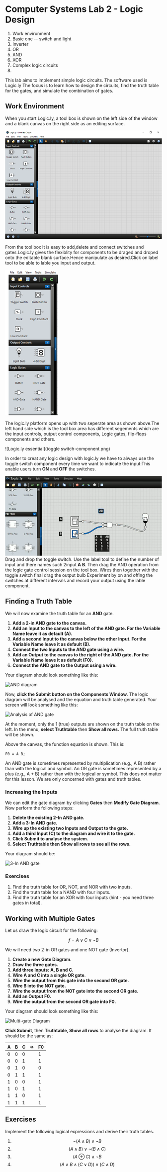# Computer Systems Lab 2 - Logic Design

<script src="https://cdn.mathjax.org/mathjax/latest/MathJax.js?config=TeX-AMS-MML_HTMLorMML" type="text/javascript"></script>

1. Work environment
2. Basic one -- switch and light
3. Inverter
4. OR
5. AND
6. XOR
7. Complex logic circuits
8. 





This lab aims to implement simple logic circuits. The software used is Logic.ly The focus is to learn how to design the circuits, find the truth table for the gates, and simulate the combination of gates.

## Work Environment

When you start Logic.ly, a tool box is shown on the left side of the window and a blank canvas on the right side as an editing surface.

![Logic.ly starting window](Logic.ly.png)

From the tool box It is easy to add,delete and connect switches and gates.Logic.ly gives the flexiblity for components to be draged and droped onto the editable blank surface.Hence manipulate as desired.Click on label tool to be able to lable you input and output.

![Creating new gate diagram with Logic.ly](logic.ly-tool-box.png)

The logic.ly platform opens up with two seperate area as shown above.The left hand side which is the tool box area has different segements which are the input controls, output control components, Logic gates, flip-flops components and others.

![Logic.ly essential](toggle switch-component.png)

In order to creat any logic design with logic.ly we have to always use the toggle switch component every time we want to indicate the input:This anable users turn **ON** and **OFF** the switches.

![Creating new AND gate diagram with Logic.ly](AND-gate-diagram.png)
Drag and drop the toggle switch.
Use the label tool to define the number of input and there names such 2input **A** **B**.
Then drag the AND operation from the logic gate control session on the tool box.
Wires then together with the toggle switch
final drag the output bulb
Experiment by on and offing the switches at different intervals and record your output using the lable component.

## Finding a Truth Table

We will now examine the truth table for an **AND** gate.

1. **Add a 2-in AND gate to the canvas.**
2. **Add an Input to the canvas to the left of the AND gate. For the Variable Name leave it as default (A).**
3. **Add a second Input to the canvas below the other Input. For the Variable Name leave it as default (B).**
4. **Connect the two Inputs to the AND gate using a wire.**
5. **Add an Output to the canvas to the right of the AND gate. For the Variable Name leave it as default (F0).**
6. **Connect the AND gate to the Output using a wire.**

Your diagram should look something like this:

![AND diagram](And-diagram.png)

Now, **click the Submit button on the Components Window.** The logic diagram will be analysed and the equation and truth table generated. Your screen will look something like this:

![Analysis of AND gate](.png)

At the moment, only the 1 (true) outputs are shown on the truth table on the left. In the menu, **select Truthtable** then **Show all rows.** The full truth table will be shown.

Above the canvas, the function equation is shown. This is:

```
F0 = A B;
```

An AND gate is sometimes represented by multiplication (e.g., A B) rather than with the logical and symbol. An OR gate is sometimes represented by a plus (e.g., A + B) rather than with the logical or symbol. This does not matter for this lesson. We are only concerned with gates and truth tables.

### Increasing the Inputs

We can edit the gate diagram by clicking **Gates** then **Modify Gate Diagram**. Now perform the following steps:

1. **Delete the existing 2-In AND gate.**
2. **Add a 3-In AND gate.**
3. **Wire up the existing two Inputs and Output to the gate.**
4. **Add a third Input (C) to the diagram and wire it to the gate.**
5. **Click Submit to analyse the system.**
6. **Select Truthtable then Show all rows to see all the rows.**

Your diagram should be:

![3-In AND gate](3-in-and.png)

### Exercises

1. Find the truth table for OR, NOT, and NOR with two inputs.
2. Find the truth table for a NAND with four inputs.
3. Find the truth table for an XOR with four inputs (hint - you need three gates in total).

## Working with Multiple Gates

Let us draw the logic circuit for the following:


$$
f = A \lor C \lor ¬B
$$


We will need two 2-in OR gates and one NOT gate (Invertor).

1. **Create a new Gate Diagram.**
2. **Draw the three gates.**
3. **Add three Inputs: A, B and C.**
4. **Wire A and C into a single OR gate**.
5. **Wire the output from this gate into the second OR gate.**
6. **Wire B into the NOT gate.**
7. **Wire the output from the NOT gate into the second OR gate.**
8. **Add an Output F0.**
9. **Wire the output from the second OR gate into F0.**

Your diagram should look something like this:

![Multi-gate Diagram](multi-gate.png)

**Click Submit**, then **Truthtable, Show all rows** to analyse the diagram. It should be the same as:

| A    | B    | C    | =>   | F0   |
| ---- | ---- | ---- | ---- | ---- |
| 0    | 0    | 0    |      | 1    |
| 0    | 0    | 1    |      | 1    |
| 0    | 1    | 0    |      | 0    |
| 0    | 1    | 1    |      | 1    |
| 1    | 0    | 0    |      | 1    |
| 1    | 0    | 1    |      | 1    |
| 1    | 1    | 0    |      | 1    |
| 1    | 1    | 1    |      | 1    |

## Exercises

Implement the following logical expressions and derive their truth tables.

1. $$¬(A \land B) \lor ¬B$$
2. $$(A \land B) \lor ¬(B \land C)$$
3. $$(A \oplus C) \land ¬B$$
4. $$(A \land B \land (C \lor D)) \lor (C \land D)$$
